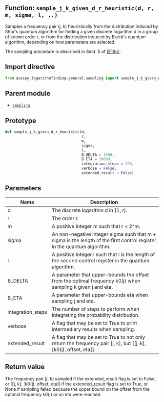 ## Function: <code>sample\_j\_k\_given\_d\_r\_heuristic(d, r, m, sigma, l, ..)</code>
Samples a frequency pair (j, k) heuristically from the distribution induced by Shor's quantum algorithm for finding a given discrete logarithm d in a group of known order r, or from the distribution induced by Ekerå's quantum algorithm, depending on how parameters are selected.

The sampling procedure is described in Sect. 5 of [[E19p]](https://doi.org/10.48550/arXiv.1905.09084).

## Import directive
```python
from quaspy.logarithmfinding.general.sampling import sample_j_k_given_d_r_heuristic
```

## Parent module
- [<code>sampling</code>](README.md)

## Prototype
```python
def sample_j_k_given_d_r_heuristic(d,
                                   r,
                                   m,
                                   sigma,
                                   l,
                                   B_DELTA = 1000,
                                   B_ETA = 10000,
                                   integration_steps = 128,
                                   verbose = False,
                                   extended_result = False)
```

## Parameters
| <b>Name</b> | <b>Description</b> |
| ----------- | ------------------ |
| d | The discrete logarithm d in [1, r). |
| r | The order r. |
| m | A positive integer m such that r < 2^m. |
| sigma | An non-negative integer sigma such that m + sigma is the length of the first control register in the quantum algorithm. |
| l | A positive integer l such that l is the length of the second control register in the quantum algorithm. |
| B_DELTA | A parameter that upper-bounds the offset from the optimal frequency k0(j) when sampling k given j and eta. |
| B_ETA | A parameter that upper-bounds eta when sampling j and eta. |
| integration_steps | The number of steps to perform when integrating the probability distribution. |
| verbose | A flag that may be set to True to print intermediary results when sampling. |
| extended_result | A flag that may be set to True to not only return the frequency pair [j, k], but [[j, k], [k0(j), offset, eta]]. |

## Return value
The frequency pair [j, k] sampled if the extended_result flag is set to False, or [[j, k], [k0(j), offset, eta]] if the extended_result flag is set to True, or None if sampling failed because the upper bound on the offset from the optimal frequency k0(j) or on eta were reached.

